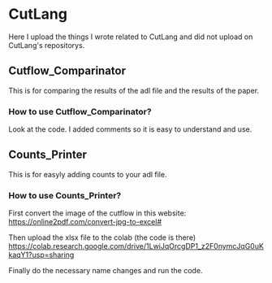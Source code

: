 # CutLang
Here I upload the things I wrote related to CutLang and did not upload on CutLang's repositorys.

## Cutflow_Comparinator
This is for comparing the results of the adl file and the results of the paper.
### How to use Cutflow_Comparinator?
Look at the code. I added comments so it is easy to understand and use.

## Counts_Printer
This is for easyly adding counts to your adl file.
### How to use Counts_Printer?
First convert the image of the cutflow in this website: https://online2pdf.com/convert-jpg-to-excel#

Then upload the xlsx file to the colab (the code is there)
https://colab.research.google.com/drive/1LwiJqOrcgDP1_z2F0nymcJqG0uKkaqY1?usp=sharing

Finally do the necessary name changes and run the code.
